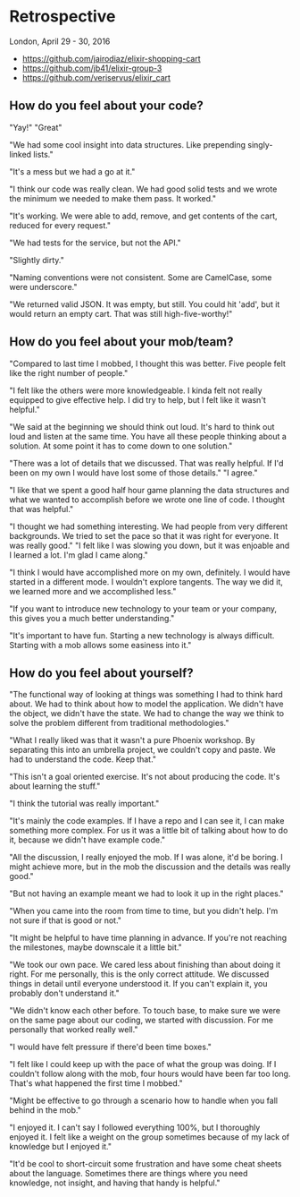 # Retrospective

London, April 29 - 30, 2016

* https://github.com/jairodiaz/elixir-shopping-cart
* https://github.com/jb41/elixir-group-3
* https://github.com/veriservus/elixir_cart

## How do you feel about your code?

"Yay!" "Great"

"We had some cool insight into data structures. Like prepending singly-linked lists." 

"It's a mess but we had a go at it." 

"I think our code was really clean. We had good solid tests and we wrote the minimum we needed to make them pass. It worked."

"It's working. We were able to add, remove, and get contents of the cart, reduced for every request."

"We had tests for the service, but not the API."

"Slightly dirty."

"Naming conventions were not consistent. Some are CamelCase, some were underscore."

"We returned valid JSON. It was empty, but still. You could hit 'add', but it would return an empty cart. That was still high-five-worthy!"

## How do you feel about your mob/team?

"Compared to last time I mobbed, I thought this was better. Five people felt like the right number of people."

"I felt like the others were more knowledgeable. I kinda felt not really equipped to give effective help. I did try to help, but I felt like it wasn't helpful."

"We said at the beginning we should think out loud. It's hard to think out loud and listen at the same time. You have all these people thinking about a solution. At some point it has to come down to one solution."

"There was a lot of details that we discussed. That was really helpful. If I'd been on my own I would have lost some of those details." "I agree."

"I like that we spent a good half hour game planning the data structures and what we wanted to accomplish before we wrote one line of code. I thought that was helpful."

"I thought we had something interesting. We had people from very different backgrounds. We tried to set the pace so that it was right for everyone. It was really good." "I felt like I was slowing you down, but it was enjoable and I learned a lot. I'm glad I came along."

"I think I would have accomplished more on my own, definitely. I would have started in a different mode. I wouldn't explore tangents. The way we did it, we learned more and we accomplished less."

"If you want to introduce new technology to your team or your company, this gives you a much better understanding."

"It's important to have fun. Starting a new technology is always difficult. Starting with a mob allows some easiness into it."

## How do you feel about yourself?

"The functional way of looking at things was something I had to think hard about. We had to think about how to model the application. We didn't have the object, we didn't have the state. We had to change the way we think to solve the problem different from traditional methodologies."

"What I really liked was that it wasn't a pure Phoenix workshop. By separating this into an umbrella project, we couldn't copy and paste. We had to understand the code. Keep that."

"This isn't a goal oriented exercise. It's not about producing the code. It's about learning the stuff."

"I think the tutorial was really important."

"It's mainly the code examples. If I have a repo and I can see it, I can make something more complex. For us it was a little bit of talking about how to do it, because we didn't have example code."

"All the discussion, I really enjoyed the mob. If I was alone, it'd be boring. I might achieve more, but in the mob the discussion and the details was really good."

"But not having an example meant we had to look it up in the right places."

"When you came into the room from time to time, but you didn't help. I'm not sure if that is good or not."

"It might be helpful to have time planning in advance. If you're not reaching the milestones, maybe downscale it a little bit."

"We took our own pace. We cared less about finishing than about doing it right. For me personally, this is the only correct attitude. We discussed things in detail until everyone understood it. If you can't explain it, you probably don't understand it."

"We didn't know each other before. To touch base, to make sure we were on the same page about our coding, we started with discussion. For me personally that worked really well."

"I would have felt pressure if there'd been time boxes."

"I felt like I could keep up with the pace of what the group was doing. If I couldn't follow along with the mob, four hours would have been far too long. That's what happened the first time I mobbed."

"Might be effective to go through a scenario how to handle when you fall behind in the mob."

"I enjoyed it. I can't say I followed everything 100%, but I thoroughly enjoyed it. I felt like a weight on the group sometimes because of my lack of knowledge but I enjoyed it."

"It'd be cool to short-circuit some frustration and have some cheat sheets about the language. Sometimes there are things where you need knowledge, not insight, and having that handy is helpful."
